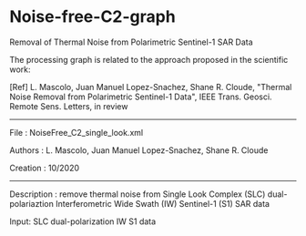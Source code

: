 # Noise-free-C2-graph
Removal of Thermal Noise from Polarimetric Sentinel-1 SAR Data

The processing graph is related to the approach proposed in the scientific work:

[Ref] L. Mascolo, Juan Manuel Lopez-Snachez, Shane R. Cloude, "Thermal Noise Removal from Polarimetric Sentinel-1 Data", IEEE Trans. Geosci. Remote Sens. Letters, in review

---------------------------------------------------------------------

File     : NoiseFree_C2_single_look.xml

Authors  : L. Mascolo, Juan Manuel Lopez-Snachez, Shane R. Cloude

Creation : 10/2020

---------------------------------------------------------------------

Description : remove thermal noise from Single Look Complex (SLC) dual-polariaztion Interferometric Wide Swath (IW) Sentinel-1 (S1) SAR data

Input: SLC dual-polarization IW S1 data 
